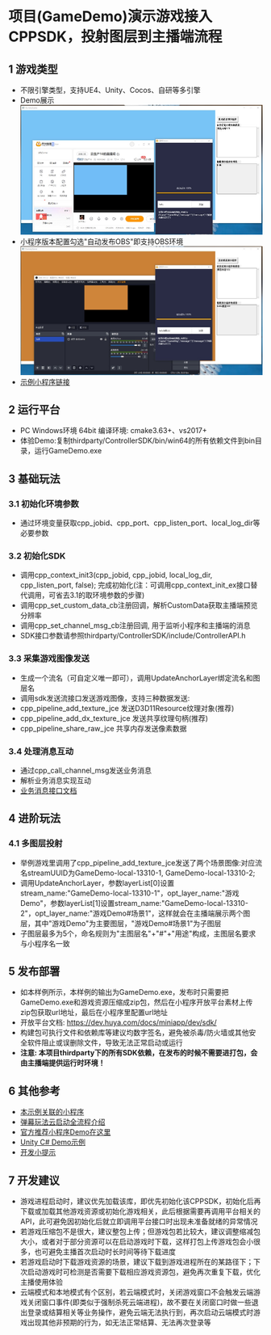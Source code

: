 # 项目(GameDemo)演示游戏接入CPPSDK，投射图层到主播端流程

## 1 游戏类型
* 不限引擎类型，支持UE4、Unity、Cocos、自研等多引擎
* Demo展示
![示例图片](image/demo.jpg)
* 小程序版本配置勾选"自动发布OBS"即支持OBS环境
![示例图片](image/obs.jpg)
* [示例小程序链接](https://appstore.huya.com/#/app/59ku7pqm)

## 2 运行平台
* PC Windows环境 64bit 编译环境: cmake3.63+、vs2017+
* 体验Demo:复制thirdparty/ControllerSDK/bin/win64的所有依赖文件到bin目录，运行GameDemo.exe

## 3 基础玩法
### 3.1 初始化环境参数
* 通过环境变量获取cpp_jobid、cpp_port、cpp_listen_port、local_log_dir等必要参数
### 3.2 初始化SDK
* 调用cpp_context_init3(cpp_jobid, cpp_jobid, local_log_dir, cpp_listen_port, false); 完成初始化(注：可调用cpp_context_init_ex接口替代调用，可省去3.1的取环境参数的步骤)
* 调用cpp_set_custom_data_cb注册回调，解析CustomData获取主播端预览分辨率
* 调用cpp_set_channel_msg_cb注册回调, 用于监听小程序和主播端的消息
* SDK接口参数请参照thirdparty/ControllerSDK/include/ControllerAPI.h
### 3.3 采集游戏图像发送
* 生成一个流名（可自定义唯一即可），调用UpdateAnchorLayer绑定流名和图层名
* 调用sdk发送流接口发送游戏图像，支持三种数据发送:
* cpp_pipeline_add_texture_jce 发送D3D11Resource纹理对象(推荐)
* cpp_pipeline_add_dx_texture_jce 发送共享纹理句柄(推荐)
* cpp_pipeline_share_raw_jce 共享内存发送像素数据
### 3.4 处理消息互动
* 通过cpp_call_channel_msg发送业务消息
* 解析业务消息实现互动
* [业务消息接口文档](game_interface.md)
## 4 进阶玩法
### 4.1 多图层投射
* 举例游戏里调用了cpp_pipeline_add_texture_jce发送了两个场景图像:对应流名streamUUID为GameDemo-local-13310-1, GameDemo-local-13310-2; 
* 调用UpdateAnchorLayer，参数layerList[0]设置stream_name:"GameDemo-local-13310-1"，opt_layer_name:"游戏Demo"，参数layerList[1]设置stream_name:"GameDemo-local-13310-2"，opt_layer_name:"游戏Demo#场景1"，这样就会在主播端展示两个图层，其中"游戏Demo"为主要图层，"游戏Demo#场景1"为子图层
* 子图层最多为5个，命名规则为"主图层名"+"#"+"用途"构成，主图层名要求与小程序名一致
## 5 发布部署
* 如本样例所示，本样例的输出为GameDemo.exe，发布时只需要把GameDemo.exe和游戏资源压缩成zip包，然后在小程序开放平台素材上传zip包获取url地址，最后在小程序里配置url地址
* 开放平台文档: https://dev.huya.com/docs/miniapp/dev/sdk/
* 构建包可执行文件和依赖库等建议均数字签名，避免被杀毒/防火墙或其他安全软件阻止或误删除文件，导致无法正常启动或运行
* **注意: 本项目thirdparty下的所有SDK依赖，在发布的时候不需要进打包，会由主播端提供运行时环境！**
## 6 其他参考
* [本示例关联的小程序](https://github.com/weigod/game_launcher_demo)
* [弹幕玩法云启动全流程介绍](https://dev.huya.com/docs/miniapp/danmugame/intro/)
* [官方推荐小程序Demo在这里](https://github.com/huya-ext/hyext-examples/tree/master/examples/exe)
* [Unity C# Demo示例](https://github.com/weigod/game_unity_demo)
* [开发小提示](image/develop_tip.png)

## 7 开发建议
* 游戏进程启动时，建议优先加载该库，即优先初始化该CPPSDK，初始化后再下载或加载其他游戏资源或初始化游戏相关，此后根据需要再调用平台相关的API，此可避免因初始化后就立即调用平台接口时出现未准备就绪的异常情况
* 若游戏压缩包不是很大，建议整包上传；但游戏包若比较大，建议调整缩减包大小，或者对于部分资源可以在启动游戏时下载，这样打包上传游戏包会小很多，也可避免主播首次启动时长时间等待下载进度
* 若游戏启动时下载游戏资源的场景，建议下载到游戏进程所在的某路径下；下次启动游戏时可检测是否需要下载相应游戏资源包，避免再次重复下载，优化主播使用体验
* 云端模式和本地模式有个区别，若云端模式时，关闭游戏窗口不会触发云端游戏关闭窗口事件(即类似于强制杀死云端进程)，故不要在关闭窗口时做一些退出登录或结算相关等业务操作，避免云端无法执行到，再次启动云端模式时游戏出现其他非预期的行为，如无法正常结算、无法再次登录等

